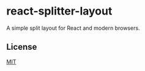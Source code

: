 # react-splitter-layout

A simple split layout for React and modern browsers.

## License

[MIT](LICENSE)
